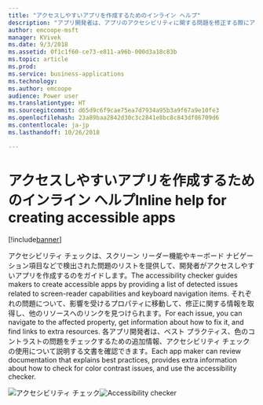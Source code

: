 ```yaml
---
title: "アクセスしやすいアプリを作成するためのインライン ヘルプ"
description: "アプリ開発者は、アプリのアクセシビリティに関する問題を修正する際にアクセシビリティ チェックを使用して問題を特定してヘルプを得ることができます"
author: emcoope-msft
manager: KVivek
ms.date: 9/3/2018
ms.assetid: 0f1c1f60-ce73-e811-a96b-000d3a18c83b
ms.topic: article
ms.prod: 
ms.service: business-applications
ms.technology: 
ms.author: emcoope
audience: Power user
ms.translationtype: HT
ms.sourcegitcommit: d65d9c6f9cae75ea7d7934a95b3a9f67a9e10fe3
ms.openlocfilehash: 23a89baa2842d30c3c2841e8bc8c843df86709d6
ms.contentlocale: ja-jp
ms.lasthandoff: 10/26/2018

---
```

# <a name="inline-help-for-creating-accessible-apps"></a><span data-ttu-id="00f71-103">アクセスしやすいアプリを作成するためのインライン ヘルプ</span><span class="sxs-lookup"><span data-stu-id="00f71-103">Inline help for creating accessible apps</span></span>


[!include[banner](../../includes/banner.md)]

<span data-ttu-id="00f71-104">アクセシビリティ チェックは、スクリーン リーダー機能やキーボード ナビゲーション項目などで検出された問題のリストを提供して、開発者がアクセスしやすいアプリを作成するのをガイドします。</span><span class="sxs-lookup"><span data-stu-id="00f71-104">The accessibility checker guides makers to create accessible apps by providing a list of detected issues related to screen-reader capabilities and keyboard navigation items.</span></span> <span data-ttu-id="00f71-105">それぞれの問題について、影響を受けるプロパティに移動して、修正に関する情報を取得し、他のリソースへのリンクを見つけられます。</span><span class="sxs-lookup"><span data-stu-id="00f71-105">For each issue, you can navigate to the affected property, get information about how to fix it, and find links to extra resources.</span></span> <span data-ttu-id="00f71-106">各アプリ開発者は、ベスト プラクティス、色のコントラストの問題をチェックするための追加情報、アクセシビリティ チェックの使用について説明する文書を確認できます。</span><span class="sxs-lookup"><span data-stu-id="00f71-106">Each app maker can review documentation that explains best practices, provides extra information about how to check for color contrast issues, and use the accessibility checker.</span></span>


<span data-ttu-id="00f71-107">![アクセシビリティ チェック](media/AccessibilityChecker_01.png "アクセシビリティ チェック")</span><span class="sxs-lookup"><span data-stu-id="00f71-107">![Accessibility checker](media/AccessibilityChecker_01.png "Accessibility checker")</span></span>


